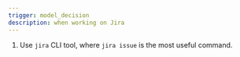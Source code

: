 ```yaml
---
trigger: model_decision
description: when working on Jira
---
```


1. Use `jira` CLI tool, where `jira issue` is the most useful command.
